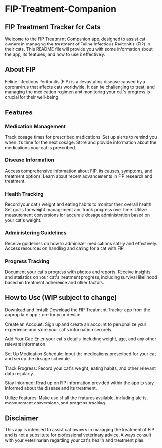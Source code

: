 # FIP-Treatment-Companion

## FIP Treatment Tracker for Cats
Welcome to the FIP Treatment Companion app, designed to assist cat owners in managing the treatment of Feline Infectious Peritonitis (FIP) in their cats. This README file will provide you with some information about the app, its features, and how to use it effectively.

## About FIP
Feline Infectious Peritonitis (FIP) is a devastating disease caused by a coronavirus that affects cats worldwide. It can be challenging to treat, and managing the medication regimen and monitoring your cat's progress is crucial for their well-being.

## Features

### Medication Management

Track dosage times for prescribed medications.
Set up alerts to remind you when it's time for the next dosage.
Store and provide information about the medications your cat is prescribed.

### Disease Information

Access comprehensive information about FIP, its causes, symptoms, and treatment options.
Learn about recent advancements in FIP research and treatment.

### Health Tracking

Record your cat's weight and eating habits to monitor their overall health.
Set goals for weight management and track progress over time.
Utilize measurement conversions for accurate dosage administration based on your cat's weight.

### Administering Guidelines

Receive guidelines on how to administer medications safely and effectively.
Access resources on handling and caring for a cat with FIP.

### Progress Tracking

Document your cat's progress with photos and reports.
Receive insights and statistics on your cat's treatment progress, including survival likelihood based on treatment adherence and other factors.

## How to Use (WIP subject to change)

Download and Install: Download the FIP Treatment Tracker app from the appropriate app store for your device.

Create an Account: Sign up and create an account to personalize your experience and store your cat's information securely.

Add Your Cat: Enter your cat's details, including weight, age, and any other relevant information.

Set Up Medication Schedule: Input the medications prescribed for your cat and set up the dosage schedule.

Track Progress: Record your cat's weight, eating habits, and other relevant data regularly.

Stay Informed: Read up on FIP information provided within the app to stay informed about the disease and its treatment.

Utilize Features: Make use of all the features available, including alerts, measurement conversions, and progress tracking.


## Disclaimer
This app is intended to assist cat owners in managing the treatment of FIP and is not a substitute for professional veterinary advice. Always consult with your veterinarian regarding your cat's health and treatment plan.


